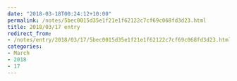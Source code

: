 ```yaml
---
date: "2018-03-18T00:24:12+10:00"
permalink: /notes/5bec0015d35e1f21e1f62122c7cf69c068fd3d23.html
title: 2018/03/17 entry
redirect_from:
- /notes/entry/2018/03/17/5bec0015d35e1f21e1f62122c7cf69c068fd3d23.html
categories:
- March
- 2018
- 17
---
```

